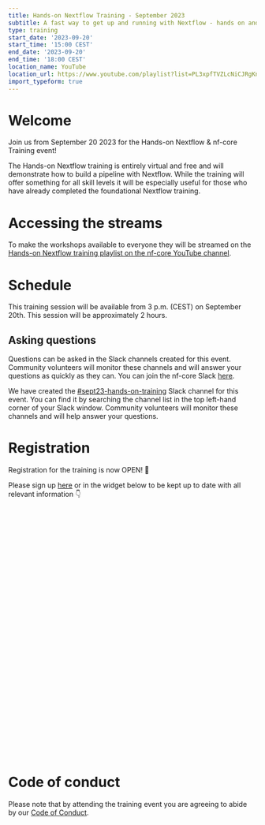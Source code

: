 ```yaml
---
title: Hands-on Nextflow Training - September 2023
subtitle: A fast way to get up and running with Nextflow - hands on and light on theory. One 2 hour session.
type: training
start_date: '2023-09-20'
start_time: '15:00 CEST'
end_date: '2023-09-20'
end_time: '18:00 CEST'
location_name: YouTube
location_url: https://www.youtube.com/playlist?list=PL3xpfTVZLcNiCJRgKnBFYtmnXj1U31szQ
import_typeform: true
---
```


# Welcome

Join us from September 20 2023 for the Hands-on Nextflow & nf-core Training event!

The Hands-on Nextflow training is entirely virtual and free and will demonstrate how to build a pipeline with Nextflow. While the training will offer something for all skill levels it will be especially useful for those who have already completed the foundational Nextflow training.

# Accessing the streams

To make the workshops available to everyone they will be streamed on the [Hands-on Nextflow training playlist on the nf-core YouTube channel](https://www.youtube.com/playlist?list=PL3xpfTVZLcNiCJRgKnBFYtmnXj1U31szQ).

# Schedule

This training session will be available from 3 p.m. (CEST) on September 20th. This session will be approximately 2 hours.

## Asking questions

Questions can be asked in the Slack channels created for this event. Community volunteers will monitor these channels and will answer your questions as quickly as they can. You can join the nf-core Slack [here](https://nf-co.re/join/slack).

We have created the [#sept23-hands-on-training](https://nfcore.slack.com/archives/C05SNT2T8F4) Slack channel for this event. You can find it by searching the channel list in the top left-hand corner of your Slack window. Community volunteers will monitor these channels and will help answer your questions.

# Registration

Registration for the training is now OPEN! 🎉

Please sign up [here](https://form.typeform.com/to/IW2jgfMo) or in the widget below to be kept up to date with all relevant information 👇

<div data-tf-widget="IW2jgfMo" style="width:100%;height:500px;color:#FFFFFF;"></div>

# Code of conduct

Please note that by attending the training event you are agreeing to abide by our [Code of Conduct](https://nf-co.re/code_of_conduct).
